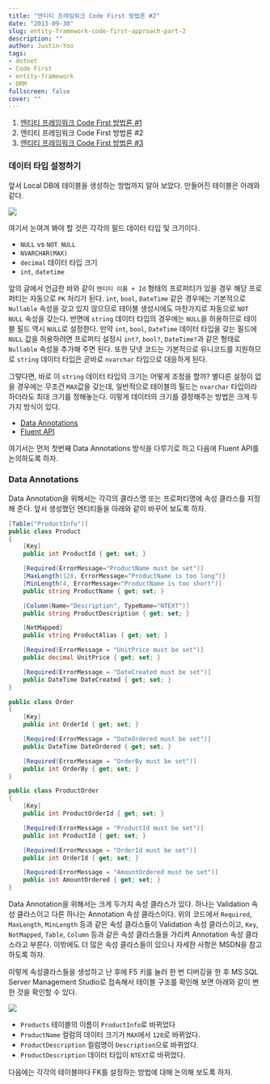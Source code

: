 ```yaml
---
title: "엔티티 프레임워크 Code First 방법론 #2"
date: "2013-09-30"
slug: entity-framework-code-first-approach-part-2
description: ""
author: Justin-Yoo
tags:
- dotnet
- Code First
- entity-framework
- ORM
fullscreen: false
cover: ""
---
```


1. [엔티티 프레임워크 Code First 방법론 #1](https://blog.aliencube.org/ko/2013/09/29/entity-framework-code-first-approach-part-1)
2. 엔티티 프레임워크 Code First 방법론 #2
3. [엔티티 프레임워크 Code First 방법론 #3](https://blog.aliencube.org/ko/2013/10/18/entity-framework-code-first-approach-part-3)

### 데이터 타입 설정하기

앞서 Local DB에 테이블을 생성하는 방법까지 알아 보았다. 만들어진 테이블은 아래와 같다.

![](http://media.tumblr.com/314d58fed2754c95fbb17b4e53c1a8d4/tumblr_inline_mtvvwwokys1qzhmhx.png)

여기서 눈여겨 봐야 할 것은 각각의 필드 데이터 타입 및 크기이다.

- `NULL` vs `NOT NULL`
- `NVARCHAR(MAX)`
- `decimal` 데이터 타입 크기
- `int`, `datetime`

앞의 글에서 언급한 바와 같이 `엔티티 이름 + Id` 형태의 프로퍼티가 있을 경우 해당 프로퍼티는 자동으로 `PK` 처리가 된다. `int`, `bool`, `DateTime` 같은 경우에는 기본적으로 `Nullable` 속성을 갖고 있지 않으므로 테이블 생성시에도 마찬가지로 자동으로 `NOT NULL` 속성을 갖는다. 반면에 `string` 데이터 타입의 경우에는 `NULL`을 허용하므로 테이블 필드 역시 `NULL`로 설정한다. 만약 `int`, `bool`, `DateTime` 데이터 타입을 갖는 필드에 `NULL` 값을 허용하려면 프로퍼티 설정시 `int?`, `bool?`, `DateTime?`과 같은 형태로 `Nullable` 속성을 추가해 주면 된다. 또한 닷넷 코드는 기본적으로 유니코드를 지원하므로 `string` 데이터 타입은 곧바로 `nvarchar` 타입으로 대응하게 된다.

그렇다면, 바로 이 `string` 데이터 타입의 크기는 어떻게 조정을 할까? 별다른 설정이 없을 경우에는 무조건 `MAX`값을 갖는데, 일반적으로 테이블의 필드는 `nvarchar` 타입이라 하더라도 최대 크기를 정해놓는다. 이렇게 데이터의 크기를 결정해주는 방법은 크게 두가지 방식이 있다.

- [Data Annotations](http://msdn.microsoft.com/en-us/data/jj591583.aspx)
- [Fluent API](http://msdn.microsoft.com/en-us/data/jj591617)

여기서는 먼저 첫번째 Data Annotations 방식을 다루기로 하고 다음에 Fluent API를 논의하도록 하자.

### Data Annotations

Data Annotation을 위해서는 각각의 클라스명 또는 프로퍼티명에 속성 클라스를 지정해 준다. 앞서 생성했던 엔티티들을 아래와 같이 바꾸어 보도록 하자.

```csharp
[Table("ProductInfo")]
public class Product
{
    [Key]
    public int ProductId { get; set; }

    [Required(ErrorMessage="ProductName must be set")]
    [MaxLength(128, ErrorMessage="ProductName is too long")]
    [MinLength(4, ErrorMessage="ProductName is too short")]
    public string ProductName { get; set; }

    [Column(Name="Description", TypeName="NTEXT")]
    public string ProductDescription { get; set; }

    [NotMapped]
    public string ProductAlias { get; set; }

    [Required(ErrorMessage = "UnitPrice must be set")]
    public decimal UnitPrice { get; set; }

    [Required(ErrorMessage = "DateCreated must be set")]
    public DateTime DateCreated { get; set; }
}

public class Order
{
    [Key]
    public int OrderId { get; set; }

    [Required(ErrorMessage = "DateOrdered must be set")]
    public DateTime DateOrdered { get; set; }

    [Required(ErrorMessage = "OrderBy must be set")]
    public int OrderBy { get; set; }
}

public class ProductOrder
{
    [Key]
    public int ProductOrderId { get; set; }

    [Required(ErrorMessage = "ProductId must be set")]
    public int ProductId { get; set; }

    [Required(ErrorMessage = "OrderId must be set")]
    public int OrderId { get; set; }

    [Required(ErrorMessage = "AmountOrdered must be set")]
    public int AmountOrdered { get; set; }
}

```

Data Annotation을 위해서는 크게 두가지 속성 클라스가 있다. 하나는 Validation 속성 클라스이고 다른 하나는 Annotation 속성 클라스이다. 위의 코드에서 `Required`, `MaxLength`, `MinLength` 등과 같은 속성 클라스들이 Validation 속성 클라스이고, `Key`, `NotMapped`, `Table`, `Column` 등과 같은 속성 클라스들을 가리켜 Annotation 속성 클라스라고 부른다. 이밖에도 더 많은 속성 클라스들이 있으니 자세한 사항은 MSDN을 참고하도록 하자.

이렇게 속성클라스들을 생성하고 난 후에 F5 키를 눌러 한 번 디버깅을 한 후 MS SQL Server Management Studio로 접속해서 테이블 구조를 확인해 보면 아래와 같이 변한 것을 확인할 수 있다.

![](http://media.tumblr.com/697cb3004613d7f16af7fdc08673ded6/tumblr_inline_mtxvcsZqwU1qzhmhx.png)

- `Products` 테이블의 이름이 `ProductInfo`로 바뀌었다
- `ProductName` 컬럼의 데이터 크기가 `MAX`에서 `128`로 바뀌었다.
- `ProductDescription` 컬럼명이 `Description`으로 바뀌었다.
- `ProductDescription` 데이터 타입이 `NTEXT`로 바뀌었다.

다음에는 각각의 테이블마다 FK를 설정하는 방법에 대해 논의해 보도록 하자.
